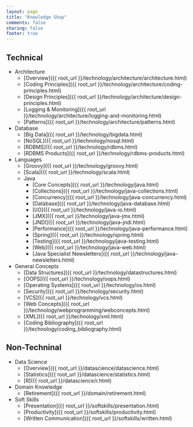 ```yaml
---
layout: page
title: "Knowledge Shop"
comments: false
sharing: false
footer: true
---
```


## Technical
  * Architecture
    * [Overview]({{ root_url }}/technology/architecture/architecture.html)
    * [Coding Principles]({{ root_url }}/technology/architecture/coding-principles.html)
    * [Design Principles]({{ root_url }}/technology/architecture/design-principles.html)
    * [Logging & Monitoring]({{ root_url }}/technology/architecture/logging-and-monitoring.html)
    * [Patterns]({{ root_url }}/technology/architecture/patterns.html)
  * Database
    * [Big Data]({{ root_url }}/technology/bigdata.html)
    * [NoSQL]({{ root_url }}/technology/nosql.html)
    * [RDBMS]({{ root_url }}/technology/rdbms.html)
    * [RDBMS Products]({{ root_url }}/technology/rdbms-products.html)
  * Languages
    * [Groovy]({{ root_url }}/technology/groovy.html)
    * [Scala]({{ root_url }}/technology/scala.html)
    * Java
      * [Core Concepts]({{ root_url }}/technology/java.html)
      * [Collections]({{ root_url }}/technology/java-collections.html)
      * [Concurrency]({{ root_url }}/technology/java-concurrency.html)
      * [Database]({{ root_url }}/technology/java-database.html)
      * [I/O]({{ root_url }}/technology/java-io.html)
      * [JMX]({{ root_url }}/technology/java-jmx.html)
      * [JNDI]({{ root_url }}/technology/java-jndi.html)
      * [Performance]({{ root_url }}/technology/java-performance.html)
      * [Spring]({{ root_url }}/technology/spring.html)
      * [Testing]({{ root_url }}/technology/java-testing.html)
      * [Web]({{ root_url }}/technology/java-web.html)
      * [Java Specialist Newsletters]({{ root_url }}/technology/java-newsletters.html)
  * General Concepts
    * [Data Structures]({{ root_url }}/technology/datastructures.html)
    * [OOPS]({{ root_url }}/technology/oops.html)
    * [Operating Systems]({{ root_url }}/technology/os.html)
    * [Security]({{ root_url }}/technology/security.html)
    * [VCS]({{ root_url }}/technology/vcs.html)
    * [Web Concepts]({{ root_url }}/technology/webprogramming/webconcepts.html)
    * [XML]({{ root_url }}/technology/xml.html)
    * [Coding Bibliography]({{ root_url }}/technology/coding_bibliography.html)

## Non-Techninal
  * Data Science
    * [Overview]({{ root_url }}/datascience/datascience.html)
    * [Statistics]({{ root_url }}/datascience/statistics.html)
    * [R]({{ root_url }}/datascience/r.html)
  * Domain Knowledge
    * [Retirement]({{ root_url }}/domain/retirement.html)
  * Soft Skills
    * [Presentation]({{ root_url }}/softskills/presentation.html)
    * [Productivity]({{ root_url }}/softskills/productivity.html)
    * [Written Communication]({{ root_url }}/softskills/written.html)

